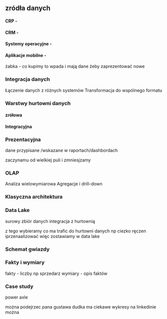 ## zródła danych
#### CRP -
#### CRM - 
#### Systemy operacyjne - 
#### Aplikacje mobilne -
żabka - co kupimy to wpada i mają dane żeby zaprezentować nowe 


### Integracja danych 
Łączenie danych z różnych systemów 
Transformacja do wspólnego formatu 


### Warstwy hurtowni danych 

#### zrółowa

#### Integracyjna

### Prezentacyjna
dane przypisane /wskazane w raportach/dashbordach


zaczynamu od wielkiej puli i zmniesjzamy


### OLAP
Analiza wielowymiarowa
Agregacje i drill-down


### Klasyczna architektura


### Data Lake
surowy zbiór danych 
integracja z hurtownią 

z tego wybieramy co ma trafic do hurtowni danych 
np ciezko ręczen iprzenaalizować więc zostawiamy w data lake


### Schemat gwiazdy 



### Fakty i wymiary
fakty - liczby np sprzedarz
wymiary - opis faktów 



### Case study 

power axle


można podejrzec pana gustawa dudka 
ma ciekawe wykresy 
na linkedinie można 